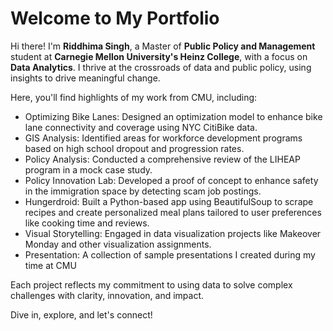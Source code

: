 # Welcome to My Portfolio  
  
Hi there! I'm **Riddhima Singh**, a Master of **Public Policy and Management** student at **Carnegie Mellon University's Heinz College**, with a focus on **Data Analytics**. I thrive at the crossroads of data and public policy, using insights to drive meaningful change.  
  
Here, you'll find highlights of my work from CMU, including:  
  
- Optimizing Bike Lanes: Designed an optimization model to enhance bike lane connectivity and coverage using NYC CitiBike data.  
- GIS Analysis: Identified areas for workforce development programs based on high school dropout and progression rates.  
- Policy Analysis: Conducted a comprehensive review of the LIHEAP program in a mock case study.  
- Policy Innovation Lab: Developed a proof of concept to enhance safety in the immigration space by detecting scam job postings.  
- Hungerdroid: Built a Python-based app using BeautifulSoup to scrape recipes and create personalized meal plans tailored to user preferences like cooking time and reviews.  
- Visual Storytelling: Engaged in data visualization projects like Makeover Monday and other visualization assignments.  
- Presentation:  A collection of sample presentations I created during my time at CMU  
  
Each project reflects my commitment to using data to solve complex challenges with clarity, innovation, and impact.  
  
Dive in, explore, and let's connect!
